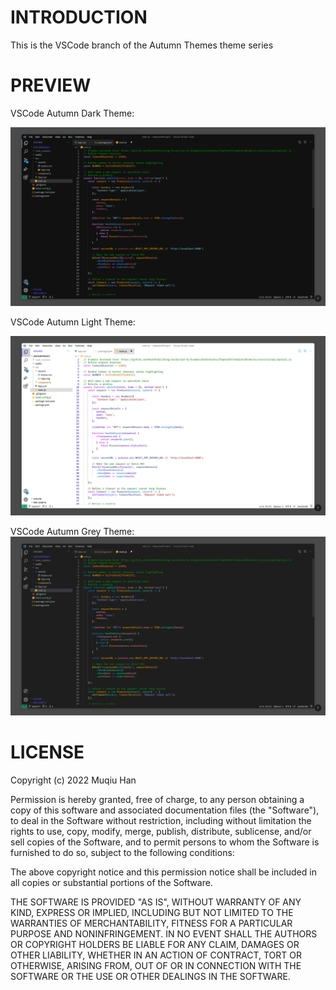 # INTRODUCTION
This is the VSCode branch of the Autumn Themes theme series

# PREVIEW

VSCode Autumn Dark Theme:

![](autumn-dark-theme/images/Autumn%20Dark%20Theme.png)

VSCode Autumn Light Theme:

![](autumn-light-theme/images/Autumn%20Light%20Theme.png)

VSCode Autumn Grey Theme:
![](autumn-grey-theme/images/Autumn%20Grey%20Theme.png)

# LICENSE

Copyright (c) 2022 Muqiu Han

Permission is hereby granted, free of charge, to any person obtaining a copy
of this software and associated documentation files (the "Software"), to deal
in the Software without restriction, including without limitation the rights
to use, copy, modify, merge, publish, distribute, sublicense, and/or sell
copies of the Software, and to permit persons to whom the Software is
furnished to do so, subject to the following conditions:

The above copyright notice and this permission notice shall be included in all
copies or substantial portions of the Software.

THE SOFTWARE IS PROVIDED "AS IS", WITHOUT WARRANTY OF ANY KIND,
EXPRESS OR IMPLIED, INCLUDING BUT NOT LIMITED TO THE WARRANTIES OF
MERCHANTABILITY, FITNESS FOR A PARTICULAR PURPOSE AND NONINFRINGEMENT.
IN NO EVENT SHALL THE AUTHORS OR COPYRIGHT HOLDERS BE LIABLE FOR ANY CLAIM,
DAMAGES OR OTHER LIABILITY, WHETHER IN AN ACTION OF CONTRACT, TORT OR
OTHERWISE, ARISING FROM, OUT OF OR IN CONNECTION WITH THE SOFTWARE OR THE USE
OR OTHER DEALINGS IN THE SOFTWARE.
